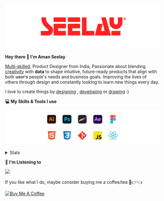 [![banner](./images/seelay.svg)](https://www.seelay.in)

**Hey there 👋 I'm Aman Seelay**

[Multi-skilled](https://www.seelay.in/#skills), Product Designer from India, Passionate about blending [creativity](https://illustrations.seelay.in) with <b>data</b> to shape intuitive, future-ready products that align with both <s>user's</s> people's needs and business goals. Improving the lives of others through design and constantly looking to learn new things every day.

I love to create things by [designing](https://www.seelay.in/#work) , [developing](https://www.seelay.in/#projects) or [drawing](https://art.seelay.in) :)

**💻 My Skills & Tools I use**

[![banner](./images/skills&tools.svg)](https://www.seelay.in/about)

<details>
  <summary>Stats</summary>

---

<!--START_SECTION:waka-->
![Profile Views](http://img.shields.io/badge/Profile%20Views-18-blue)

**🐱 My GitHub Data** 

> 📦 603.0 kB Used in GitHub's Storage 
 > 
> 🏆 418 Contributions in the Year 2025
 > 
> 💼 Opted to Hire
 > 
> 📜 1 Public Repository 
 > 
> 🔑 24 Private Repository 
 > 
**I'm a Night 🦉** 

```text
🌞 Morning                302 commits         ███░░░░░░░░░░░░░░░░░░░░░░   13.26 % 
🌆 Daytime                315 commits         ███░░░░░░░░░░░░░░░░░░░░░░   13.83 % 
🌃 Evening                736 commits         ████████░░░░░░░░░░░░░░░░░   32.31 % 
🌙 Night                  925 commits         ██████████░░░░░░░░░░░░░░░   40.61 % 
```
📅 **I'm Most Productive on Tuesday** 

```text
Monday                   265 commits         ███░░░░░░░░░░░░░░░░░░░░░░   11.63 % 
Tuesday                  395 commits         ████░░░░░░░░░░░░░░░░░░░░░   17.34 % 
Wednesday                290 commits         ███░░░░░░░░░░░░░░░░░░░░░░   12.73 % 
Thursday                 374 commits         ████░░░░░░░░░░░░░░░░░░░░░   16.42 % 
Friday                   299 commits         ███░░░░░░░░░░░░░░░░░░░░░░   13.13 % 
Saturday                 291 commits         ███░░░░░░░░░░░░░░░░░░░░░░   12.77 % 
Sunday                   364 commits         ████░░░░░░░░░░░░░░░░░░░░░   15.98 % 
```


📊 **This Week I Spent My Time On** 

```text
🕑︎ Time Zone: Asia/Kolkata

💬 Programming Languages: 
Other                    15 hrs 17 mins      ██████████████████░░░░░░░   71.97 % 
JavaScript               5 hrs 41 mins       ███████░░░░░░░░░░░░░░░░░░   26.81 % 
JSON                     13 mins             ░░░░░░░░░░░░░░░░░░░░░░░░░   01.02 % 
CSS                      1 min               ░░░░░░░░░░░░░░░░░░░░░░░░░   00.11 % 
Image (svg)              0 secs              ░░░░░░░░░░░░░░░░░░░░░░░░░   00.03 % 

🔥 Editors: 
Chrome                   10 hrs 27 mins      ████████████░░░░░░░░░░░░░   49.21 % 
VS Code                  5 hrs 55 mins       ███████░░░░░░░░░░░░░░░░░░   27.87 % 
Edge                     4 hrs 52 mins       ██████░░░░░░░░░░░░░░░░░░░   22.93 % 

💻 Operating System: 
Windows                  21 hrs 14 mins      █████████████████████████   100.00 % 
```

**I Mostly Code in JavaScript** 

```text
JavaScript               16 repos            ███████████████░░░░░░░░░░   61.54 % 
HTML                     4 repos             ████░░░░░░░░░░░░░░░░░░░░░   15.38 % 
TypeScript               4 repos             ████░░░░░░░░░░░░░░░░░░░░░   15.38 % 
Java                     2 repos             ██░░░░░░░░░░░░░░░░░░░░░░░   07.69 % 
```




 Last Updated on 10/03/2025 06:41:15 UTC
<!--END_SECTION:waka-->

---

 </details>

**🎵 I'm Listening to**

<object data="https://now-play.vercel.app/api/generate?uid=7a17a86e-d6b7-43b5-8d9c-1d6dae42a779" >

  <img src="https://now-play.vercel.app/api/generate?uid=7a17a86e-d6b7-43b5-8d9c-1d6dae42a779" />

</object>

If you like what I do, maybe consider buying me a coffee/tea 🥺👉👈

<a href="https://www.buymeacoffee.com/seelay" target="_blank"><img src="https://cdn.buymeacoffee.com/buttons/v2/default-red.png" alt="Buy Me A Coffee" width="150" ></a>
